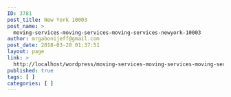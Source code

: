 ```yaml
---
ID: 3781
post_title: New York 10003
post_name: >
  moving-services-moving-services-moving-services-newyork-10003
author: mrgabonijeff@gmail.com
post_date: 2018-03-28 01:37:51
layout: page
link: >
  http://localhost/wordpress/moving-services-moving-services-moving-services-newyork-10003/
published: true
tags: [ ]
categories: [ ]
---
```

